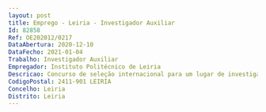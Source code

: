 ```yaml
--- 
layout: post
title: Emprego - Leiria - Investigador Auxiliar
Id: 82858
Ref: OE202012/0217
DataAbertura: 2020-12-10
DataFecho: 2021-01-04
Trabalho: Investigador Auxiliar
Empregador: Instituto Politécnico de Leiria
Descricao: Concurso de seleção internacional para um lugar de investigador doutorado para o exercício de atividades de investigação científica na área científica de Bioengenharia ou áreas afins em regime de contrato de trabalho em funções públicas a termo resolutivo certo pelo prazo de três anos, com vista ao desenvolvimento de atividades de investigação no Centro para o Desenvolvimento Rápido e Sustentado de Produto (CDRSP) do Politécnico de Leiria. O programa estratégico de investigação do CDRSP (UIDP 04044 2020) contém tópicos de investigação em biofabricação, biomateriais e engenharia de tecidos.
CodigoPostal: 2411-901 LEIRIA
Concelho: Leiria
Distrito: Leiria
--- 
```

